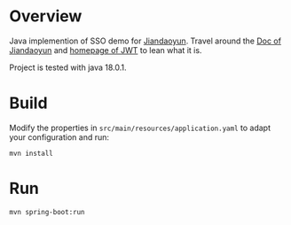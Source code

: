 # Overview

Java implemention of SSO demo for [Jiandaoyun](https://www.jiandaoyun.com/). Travel around the [Doc of Jiandaoyun](https://hc.jiandaoyun.com/open/11434) and [homepage of JWT](https://jwt.io/) to lean what it is.

Project is tested with java 18.0.1.

# Build

Modify the properties in `src/main/resources/application.yaml` to adapt your configuration and run:

```shell
mvn install
```

# Run

```shell
mvn spring-boot:run
```

